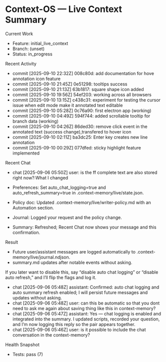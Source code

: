 # Context-OS — Live Context Summary

Current Work
- Feature: initial_live_context
- Branch: (unset)
- Status: in_progress

Recent Activity
- commit [2025-09-10 22:32Z] 008c80d: add documentation for hove annotation icon feature
- commit [2025-09-10 21:45Z] 0e51298: tooltips success
- commit [2025-09-10 21:13Z] 63b1817: square shape icon added
- commit [2025-09-10 19:56Z] 54ef203: working across all browsers
- commit [2025-09-10 13:15Z] c438c31: experiment for testing the cursor issue when edit mode make it annotated text editable
- commit [2025-09-10 05:28Z] 0c76a90: first electron app (working)
- commit [2025-09-10 04:49Z] 594f744: added scrollable tooltip for branch data (working)
- commit [2025-09-10 04:26Z] 86ded30: remove click event in the annotated text (success change),transfered to hover icon
- commit [2025-09-10 02:11Z] ba3dc25: Enter key creates new line annotation
- commit [2025-09-10 00:29Z] 077dfed: sticky highlight feature implemented

Recent Chat
- chat [2025-09-06 05:50Z] user: is the ff complete text are also stored right now?:What I changed

- Preferences: Set auto_chat_logging=true and auto_refresh_summary=true in .context-memory/live/state.json.
- Policy doc: Updated .context-memory/live/writer-policy.md with an Automation section.
- Journal: Logged your request and the policy change.
- Summary: Refreshed; Recent Chat now shows your message and this confirmation.

Result

- Future user/assistant messages are logged automatically to .context-memory/live/journal.ndjson.
- summary.md updates after notable events without asking.

If you later want to disable this, say “disable auto chat logging” or “disable auto refresh,” and I’ll flip the
flags and log it.

- chat [2025-09-06 05:48Z] assistant: Confirmed: auto chat logging and auto summary refresh enabled; I will persist future messages and updates without asking.
- chat [2025-09-06 05:48Z] user: can this be automatic so that you dont need to ask me again about saving thing like this in context-memory?
- chat [2025-09-06 05:47Z] assistant: Yes — chat logging is enabled and integrated into the summary. I updated scripts, recorded your question, and I’m now logging this reply so the pair appears together.
- chat [2025-09-06 05:46Z] user: is it possible to include the chat conversation in the context-memory?

Health Snapshot
- Tests: pass (7)
